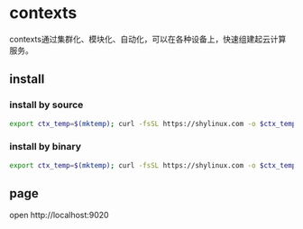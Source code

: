 # contexts

contexts通过集群化、模块化、自动化，可以在各种设备上，快速组建起云计算服务。

## install

### install by source
```sh
export ctx_temp=$(mktemp); curl -fsSL https://shylinux.com -o $ctx_temp; source $ctx_temp source
```

### install by binary
```sh
export ctx_temp=$(mktemp); curl -fsSL https://shylinux.com -o $ctx_temp; source $ctx_temp binary
```

## page
open http://localhost:9020

